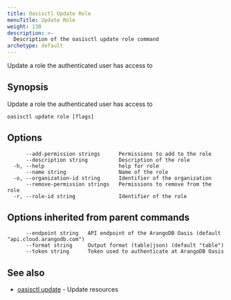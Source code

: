 ```yaml
---
title: Oasisctl Update Role
menuTitle: Update Role
weight: 130
description: >-
  Description of the oasisctl update role command
archetype: default
---
```

Update a role the authenticated user has access to

## Synopsis

Update a role the authenticated user has access to

```
oasisctl update role [flags]
```

## Options

```
      --add-permission strings      Permissions to add to the role
      --description string          Description of the role
  -h, --help                        help for role
      --name string                 Name of the role
  -o, --organization-id string      Identifier of the organization
      --remove-permission strings   Permissions to remove from the role
  -r, --role-id string              Identifier of the role
```

## Options inherited from parent commands

```
      --endpoint string   API endpoint of the ArangoDB Oasis (default "api.cloud.arangodb.com")
      --format string     Output format (table|json) (default "table")
      --token string      Token used to authenticate at ArangoDB Oasis
```

## See also

* [oasisctl update](_index.md)	 - Update resources

